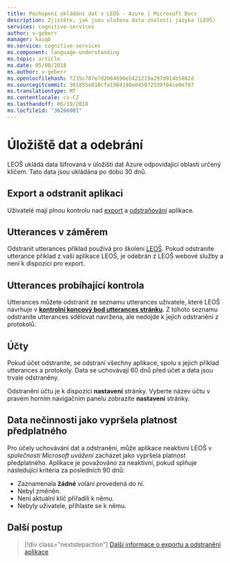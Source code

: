 ```yaml
---
title: Pochopení ukládání dat v LEOŠ - Azure | Microsoft Docs
description: Zjistěte, jak jsou uložena data znalosti jazyka (LEOŠ)
services: cognitive-services
author: v-geberr
manager: kaiqb
ms.service: cognitive-services
ms.component: language-understanding
ms.topic: article
ms.date: 05/08/2018
ms.author: v-geberr
ms.openlocfilehash: f235c787e7d2064696e5421219a297d914b5882d
ms.sourcegitcommit: 301855e018cfa1984198e045872539f04ce0e707
ms.translationtype: MT
ms.contentlocale: cs-CZ
ms.lasthandoff: 06/19/2018
ms.locfileid: "36266001"
---
```

# <a name="data-storage-and-removal"></a>Úložiště dat a odebrání
LEOŠ ukládá data šifrovaná v úložišti dat Azure odpovídající oblasti určený klíčem. Tato data jsou ukládána po dobu 30 dnů. 

## <a name="export-and-delete-app"></a>Export a odstranit aplikaci
Uživatelé mají plnou kontrolu nad [export](create-new-app.md#export-app) a [odstraňování](create-new-app.md#delete-app) aplikace. 

## <a name="utterances-in-an-intent"></a>Utterances v záměrem
Odstranit utterances příklad používá pro školení [LEOŠ][LUIS]. Pokud odstraníte utterance příklad z vaší aplikace LEOŠ, je odebrán z LEOŠ webové služby a není k dispozici pro export.

## <a name="utterances-in-review"></a>Utterances probíhající kontrola
Utterances můžete odstranit ze seznamu utterances uživatele, které LEOŠ navrhuje v  **[kontrolní koncový bod utterances stránku](label-suggested-utterances.md)**. Z tohoto seznamu odstraníte utterances sdělovat navržena, ale nedojde k jejich odstranění z protokolů.

## <a name="accounts"></a>Účty
Pokud účet odstraníte, se odstraní všechny aplikace, spolu s jejich příklad utterances a protokoly. Data se uchovávají 60 dnů před účet a data jsou trvale odstraněny.

Odstranění účtu je k dispozici **nastavení** stránky. Vyberte název účtu v pravém horním navigačním panelu zobrazíte **nastavení** stránky.

## <a name="data-inactivity-as-an-expired-subscription"></a>Data nečinnosti jako vypršela platnost předplatného
Pro účely uchovávání dat a odstranění, může aplikace neaktivní LEOŠ v _společnosti Microsoft uvážení_ zacházet jako vypršela platnost předplatného. Aplikace je považováno za neaktivní, pokud splňuje následující kritéria za posledních 90 dnů: 

* Zaznamenala **žádné** volání provedená do ní.
* Nebyl změněn.
* Není aktuální klíč přiřadili k němu.
* Nebyly uživatele, přihlaste se k němu.

## <a name="next-steps"></a>Další postup

> [!div class="nextstepaction"]
> [Další informace o exportu a odstranění aplikace](create-new-app.md)

[LUIS]: https://docs.microsoft.com/azure/cognitive-services/luis/luis-reference-regions